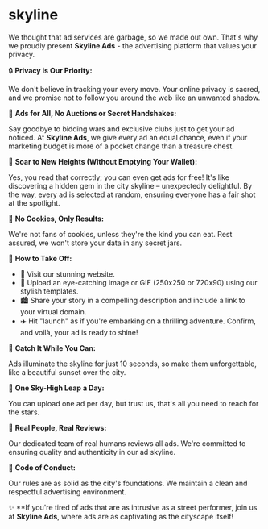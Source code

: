 # skyline
We thought that ad services are garbage, so we made out own. That's why we proudly present **Skyline Ads** - the advertising platform that values your privacy.

🔒 **Privacy is Our Priority:**

We don't believe in tracking your every move. Your online privacy is sacred, and we promise not to follow you around the web like an unwanted shadow.

🎯 **Ads for All, No Auctions or Secret Handshakes:**

Say goodbye to bidding wars and exclusive clubs just to get your ad noticed. At **Skyline Ads**, we give every ad an equal chance, even if your marketing budget is more of a pocket change than a treasure chest.

🚀 **Soar to New Heights (Without Emptying Your Wallet):**

Yes, you read that correctly; you can even get ads for free! It's like discovering a hidden gem in the city skyline – unexpectedly delightful. By the way, every ad is selected at random, ensuring everyone has a fair shot at the spotlight.

🍪 **No Cookies, Only Results:**

We're not fans of cookies, unless they're the kind you can eat. Rest assured, we won't store your data in any secret jars.

🚀 **How to Take Off:**

- 🌇 Visit our stunning website.
- 🚁 Upload an eye-catching image or GIF (250x250 or 720x90) using our stylish templates.
- 🏙️ Share your story in a compelling description and include a link to your virtual domain.
- ✈️ Hit "launch" as if you're embarking on a thrilling adventure. Confirm, and voilà, your ad is ready to shine!

🌟 **Catch It While You Can:**

Ads illuminate the skyline for just 10 seconds, so make them unforgettable, like a beautiful sunset over the city.

🚀 **One Sky-High Leap a Day:**

You can upload one ad per day, but trust us, that's all you need to reach for the stars.

🚀 **Real People, Real Reviews:**

Our dedicated team of real humans reviews all ads. We're committed to ensuring quality and authenticity in our ad skyline.

🌇 **Code of Conduct:**

Our rules are as solid as the city's foundations. We maintain a clean and respectful advertising environment.

✨ **If you're tired of ads that are as intrusive as a street performer, join us at **Skyline Ads**, where ads are as captivating as the cityscape itself!
